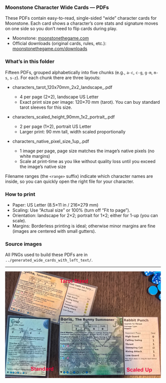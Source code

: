 ### Moonstone Character Wide Cards — PDFs

These PDFs contain easy-to-read, single-sided “wide” character cards for Moonstone. Each card shows a character’s core stats and signature moves on one side so you don’t need to flip cards during play.

- Moonstone: [moonstonethegame.com](https://www.moonstonethegame.com/)
- Official downloads (original cards, rules, etc.): [moonstonethegame.com/downloads](https://www.moonstonethegame.com/downloads)

### What’s in this folder

Fifteen PDFs, grouped alphabetically into five chunks (e.g., `a-c`, `c-g`, `g-m`, `m-s`, `s-z`). For each chunk there are three layouts:

- characters_tarot_120x70mm_2x2_landscape_<range>.pdf
  - 4 per page (2×2), landscape US Letter
  - Exact print size per image: 120×70 mm (tarot). You can buy standard tarot sleeves for this size.

- characters_scaled_height_90mm_1x2_portrait_<range>.pdf
  - 2 per page (1×2), portrait US Letter
  - Larger print: 90 mm tall, width scaled proportionally

- characters_native_pixel_size_1up_<range>.pdf
  - 1 image per page, page size matches the image’s native pixels (no white margins)
  - Scale at print-time as you like without quality loss until you exceed the image’s native size

Filename ranges (the `<range>` suffix) indicate which character names are inside, so you can quickly open the right file for your character.

### How to print

- Paper: US Letter (8.5×11 in / 216×279 mm)
- Scaling: Use “Actual size” or 100% (turn off “Fit to page”).
- Orientation: landscape for 2×2; portrait for 1×2; either for 1-up (you can scale).
- Margins: Borderless printing is ideal; otherwise minor margins are fine (images are centered with small gutters).

### Source images

All PNGs used to build these PDFs are in `../generated_wide_cards_with_left_text/`.

---

![Demo: official card (left), tarot size in sleeve (middle), scaled-up version (right)](./demo.jpg)



